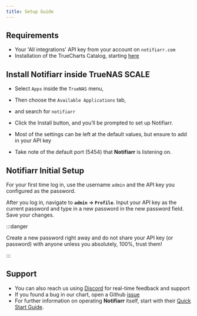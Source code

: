 ```yaml
---
title: Setup Guide
---
```


## Requirements

- Your 'All integrations' API key from your account on `notifiarr.com`
- Installation of the TrueCharts Catalog, starting [here](/manual/SCALE/guides/getting-started#adding-truecharts)

## Install Notifiarr inside TrueNAS SCALE

- Select `Apps` inside the `TrueNAS` menu,
- Then choose the `Available Applications` tab,
- and search for `notifiarr`

- Click the Install button, and you’ll be prompted to set up Notifiarr.
- Most of the settings can be left at the default values, but ensure to add in your API key
- Take note of the default port (5454) that **Notifiarr** is listening on.

## Notifiarr Initial Setup

For your first time log in, use the username `admin` and the API key you configured as the password.

After you log in, navigate to **`admin` -> `Profile`**. Input your API key as the current password and type in a new password in the new password field. Save your changes.

:::danger

Create a new password right away and do not share your API key (or password) with anyone unless you absolutely, 100%, trust them!

:::

## Support

- You can also reach us using [Discord](https://discord.gg/tVsPTHWTtr) for real-time feedback and support
- If you found a bug in our chart, open a Github [issue](https://github.com/truecharts/apps/issues/new/choose)
- For further information on operating **Notifiarr** itself, start with their [Quick Start Guide](https://notifiarr.wiki/en/QuickStart).

